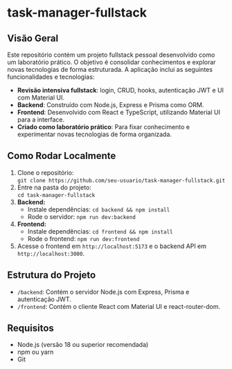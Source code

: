 # task-manager-fullstack

## Visão Geral

Este repositório contém um projeto fullstack pessoal desenvolvido como um laboratório prático. O objetivo é consolidar conhecimentos e explorar novas tecnologias de forma estruturada. A aplicação inclui as seguintes funcionalidades e tecnologias:

- **Revisão intensiva fullstack**: login, CRUD, hooks, autenticação JWT e UI com Material UI.
- **Backend**: Construído com Node.js, Express e Prisma como ORM.
- **Frontend**: Desenvolvido com React e TypeScript, utilizando Material UI para a interface.
- **Criado como laboratório prático**: Para fixar conhecimento e experimentar novas tecnologias de forma organizada.

## Como Rodar Localmente

1. Clone o repositório:  
   `git clone https://github.com/seu-usuario/task-manager-fullstack.git`
2. Entre na pasta do projeto:  
   `cd task-manager-fullstack`
3. **Backend:**
   - Instale dependências: `cd backend && npm install`
   - Rode o servidor: `npm run dev:backend`
4. **Frontend:**
   - Instale dependências: `cd frontend && npm install`
   - Rode o frontend: `npm run dev:frontend`
5. Acesse o frontend em `http://localhost:5173` e o backend API em `http://localhost:3000`.

## Estrutura do Projeto

- `/backend`: Contém o servidor Node.js com Express, Prisma e autenticação JWT.
- `/frontend`: Contém o cliente React com Material UI e react-router-dom.

## Requisitos

- Node.js (versão 18 ou superior recomendada)
- npm ou yarn
- Git
